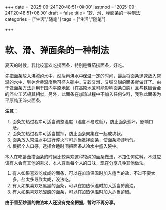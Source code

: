 +++
date = '2025-09-24T20:48:51+08:00'
lastmod = '2025-09-24T20:48:51+08:00'
draft = false
title = '软、滑、弹面条的一种制法'
categories = ["生活","随笔"]
tags = ["生活","随笔"]


+++

# 软、滑、弹面条的一种制法

夏天的时候，我比较喜欢吃捞面条，特别是番茄捞面条，好吃。

先把面条放入沸腾的水中，然后再沸水中保温一定的时间，最后将面条迅速放入常温的水中，到达合适温度后可盛入碗中。又软又滑，又弹又甜的面条就做好了。由于做面条方法适用于国内平原地区（在高原地区可能影响面条口感）且与铁碳合金的淬火工艺极其相似，另外，此面条在加热过程中不加入任何佐料，我称此面条为平原纯正淬火面条。

**注意：** 
1. 面条加热过程中可适当调整温度（温度不易过低），防止面条煮坏，影响口感。
2. 面条加热过程中可适当搅拌，防止面条聚集在一起成块状。
3. 面条放入常温水中进行淬火时可适当搅拌面条，使面条冷却均匀。
4. 根据个人口感，选择合适时间把面条从冷水中盛入碗中。

本人在吃番茄捞面条的时候比较喜欢这种较纯的面条做法，不加任何佐料。不过应该有人会有其他的需求，本人尊重每个人的口味，现在分享几种其他做法。

1. 有人如果喜欢吃咸咸的面条，可以在加热保温时加入适当的盐，不过不要太多，盐太多导致太咸，没法吃。
2. 有人如果喜欢吃黑黑的面条，可以在加热保温时加入适当的酱油。
3. 有人如果喜欢吃酸酸的面条，可以在加热保温时加入适当的醋。

**由于番茄炒蛋的做法本人还没有完全把握，暂时不再分享。** 













